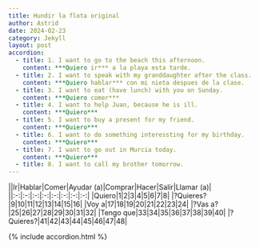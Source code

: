 ```yaml
---
title: Hundir la flota original
author: Astrid
date: 2024-02-23
category: Jekyll
layout: post
accordion: 
  - title: 1. I want to go to the beach this afternoon.
    content: ***Quiero ir*** a la playa esta tarde. 
  - title: 2. I want to speak with my granddaughter after the class.
    content: ***Quiero hablar*** con mi nieta despues de la clase.
  - title: 3. I want to eat (have lunch) with you on Sunday.
    content: ***Quiero comer***
  - title: 4. I want to help Juan, because he is ill.
    content: ***Quiero***
  - title: 5. I want to buy a present for my friend.
    content: ***Quiero***
  - title: 6. I want to do something interessting for my birthday.
    content: ***Quiero***
  - title: 7. I want to go out in Murcia today.
    content: ***Quiero***
  - title: 8. I want to call my brother tomorrow.
---
```


||Ir|Hablar|Comer|Ayudar (a)|Comprar|Hacer|Salir|Llamar (a)|
||:-:|:-:|:-:|:-:|:-:|:-:|:-:|:-:|
|Quiero|1|2|3|4|5|6|7|8|
|?Quieres?|9|10|11|12|13|14|15|16|
|Voy a|17|18|19|20|21|22|23|24|
|?Vas a?|25|26|27|28|29|30|31|32|
|Tengo que|33|34|35|36|37|38|39|40|
|?Quieres?|41|42|43|44|45|46|47|48|


{% include accordion.html %}

